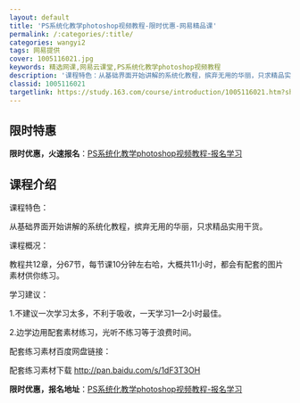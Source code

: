 ```yaml
---
layout: default
title: 'PS系统化教学photoshop视频教程-限时优惠-网易精品课'
permalink: /:categories/:title/
categories: wangyi2
tags: 网易提供
cover: 1005116021.jpg
keywords: 精选网课,网易云课堂,PS系统化教学photoshop视频教程
description: '课程特色：从基础界面开始讲解的系统化教程，摈弃无用的华丽，只求精品实用干货。课程概况：教程共12章，分67节，每节课10'
classid: 1005116021
targetlink: https://study.163.com/course/introduction/1005116021.htm?share=1&shareId=1025206652&utm_campaign=share&utm_medium=iphoneShare&utm_source=&utm_u=1025206652
---
```


## 限时特惠

**限时优惠，火速报名**：[PS系统化教学photoshop视频教程-报名学习](https://study.163.com/course/introduction/1005116021.htm?share=1&shareId=1025206652&utm_campaign=share&utm_medium=iphoneShare&utm_source=&utm_u=1025206652)

## 课程介绍

课程特色：

从基础界面开始讲解的系统化教程，摈弃无用的华丽，只求精品实用干货。



课程概况：

教程共12章，分67节，每节课10分钟左右哈，大概共11小时，都会有配套的图片素材供你练习。



学习建议：

1.不建议一次学习太多，不利于吸收，一天学习1—2小时最佳。

2.边学边用配套素材练习，光听不练习等于浪费时间。



配套练习素材百度网盘链接：

配套练习素材下载 http://pan.baidu.com/s/1dF3T3OH

**限时优惠，报名地址**：[PS系统化教学photoshop视频教程-报名学习](https://study.163.com/course/introduction/1005116021.htm?share=1&shareId=1025206652&utm_campaign=share&utm_medium=iphoneShare&utm_source=&utm_u=1025206652)

